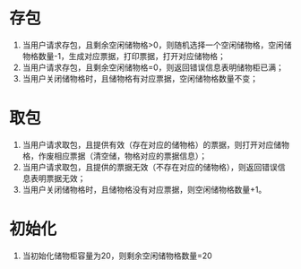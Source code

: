 # 存包
1. 当用户请求存包，且剩余空闲储物格>0，则随机选择一个空闲储物格，空闲储物格数量-1，生成对应票据，打印票据，打开对应储物格；
2. 当用户请求存包，且剩余空闲储物格=0，则返回错误信息表明储物柜已满；
3. 当用户关闭储物格时，且储物格有对应票据，空闲储物格数量不变；

# 取包

1. 当用户请求取包，且提供有效（存在对应的储物格）的票据，则打开对应储物格，作废相应票据（清空储，物格对应的票据信息）；
2. 当用户请求取包，且提供的票据无效（不存在对应的储物格），则返回错误信息表明票据无效；
3. 当用户关闭储物格时，且储物格没有对应票据，则空闲储物格数量+1。

# 初始化

1. 当初始化储物柜容量为20，则剩余空闲储物格数量=20